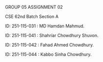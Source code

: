 GROUP 05 ASSIGNMENT 02

CSE 62nd Batch Section A

ID: 251-115-031 : MD Hamdan Mahmud.

ID: 251-115-041 : Shahriar Chowdhury Shuvon.

ID: 251-115-042 : Fahad Ahmed Chowdhury.

ID: 251-115-044 : Kabbo Sinha Chowdhury.
